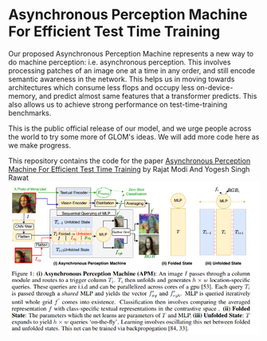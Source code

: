 # Asynchronous Perception Machine For Efficient Test Time Training 

Our proposed Asynchronous Perception Machine represents a new way to do machine perception: i.e. asynchronous perception. This involves processing patches of an image one at a time in any order, and still encode semantic awareness in the network. This helps us in moving towards architectures which consume less flops and occupy less on-device-memory, and predict almost same features that a transformer predicts. This also allows us to achieve strong performance on test-time-training benchmarks. 

This is the public official release of our model, and we urge people across the world to try some more of GLOM's ideas. We will add more code here as we make progress. 


This repository contains the code for the
paper [Asynchronous Perception Machine For Efficient Test Time Training](https://arxiv.org/pdf/2410.20535) by Rajat Modi And Yogesh Singh Rawat
<img src="assets/arch.png" alt="Rotating Features for Object Discovery" width="600"/>
